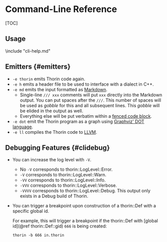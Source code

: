 # Command-Line Reference

[TOC]

## Usage

\include "cli-help.md"

## Emitters {#emitters}

* `-e thorin` emits Thorin code again.
* `-e h` emits a header file to be used to interface with a dialect in C++.
* `-e md` emits the input formatted as [Markdown](https://www.doxygen.nl/manual/markdown.html).
    * Single-line `/// xxx` comments will put `xxx` directly into the Markdown output.
        You can put spaces after the `///`.
        This number of spaces will be used as *gobble* for this and all subsequent lines.
        This *gobble* will be elided in the output as well.
    * Everything else will be put verbatim within a [fenced code block](https://www.doxygen.nl/manual/markdown.html#md_fenced).
* `-e dot` emit the Thorin program as a graph using [Graphviz' DOT language](https://graphviz.org/doc/info/lang.html).
* `-e ll` compiles the Thorin code to [LLVM](https://llvm.org/docs/LangRef.html).

## Debugging Features {#clidebug}

* You can increase the log level with `-V`.
    * No `-V` corresponds to thorin::LogLevel::Error.
    * `-V` corresponds to thorin::LogLevel::Warn.
    * `-VV` corresponds to thorin::LogLevel::Info.
    * `-VVV` corresponds to thorin::LogLevel::Verbose.
    * `-VVVV` corresponds to thorin::LogLevel::Debug. This output only exists in a Debug build of Thorin.

* You can trigger a breakpoint upon construction of a thorin::Def with a specific global id.

    For example, this will trigger a breakpoint if the thorin::Def with [global id](@ref thorin::Def::gid) `666` is being created:
    ```
    thorin -b 666 in.thorin
    ```
